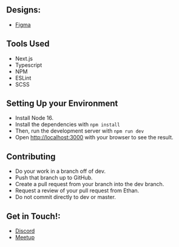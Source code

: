 ## Designs: 
- [Figma](https://www.figma.com/file/Dz0zK03VUz06YvQ0NNbzFI/Open-SGF-Wireframes?node-id=0%3A1)

## Tools Used
- Next.js
- Typescript
- NPM
- ESLint
- SCSS

## Setting Up your Environment
- Install Node 16.
- Install the dependencies with `npm install`
- Then, run the development server with `npm run dev`
- Open [http://localhost:3000](http://localhost:3000) with your browser to see the result.

## Contributing
- Do your work in a branch off of dev.
- Push that branch up to GitHub.
- Create a pull request from your branch into the dev branch.
- Request a review of your pull request from Ethan.
- Do not commit directly to dev or master.

## Get in Touch!: 

- [Discord](https://discord.gg/jFD8dZP)
- [Meetup](https://www.meetup.com/open-sgf)
